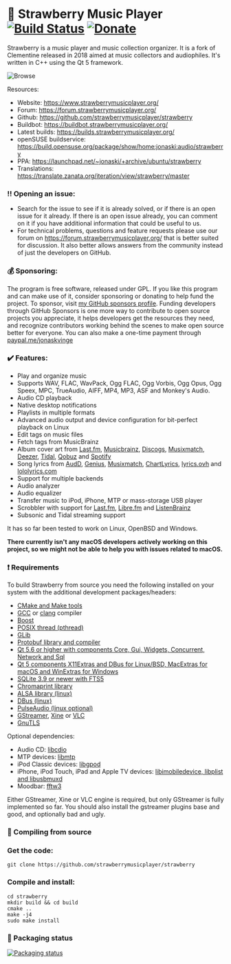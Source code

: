 :strawberry: Strawberry Music Player [![Build Status](https://github.com/strawberrymusicplayer/strawberry/workflows/C/C++%20CI/badge.svg)](https://github.com/strawberrymusicplayer/strawberry/actions)
[![Donate](https://img.shields.io/badge/Donate-PayPal-green.svg)](https://paypal.me/jonaskvinge)
=======================

Strawberry is a music player and music collection organizer. It is a fork of Clementine released in 2018 aimed at music collectors and audiophiles. It's written in C++ using the Qt 5 framework.

![Browse](https://www.strawberrymusicplayer.org/pictures/screenshot-002-large.png)

Resources:

  * Website: https://www.strawberrymusicplayer.org/
  * Forum: https://forum.strawberrymusicplayer.org/
  * Github: https://github.com/strawberrymusicplayer/strawberry
  * Buildbot: https://buildbot.strawberrymusicplayer.org/
  * Latest builds: https://builds.strawberrymusicplayer.org/
  * openSUSE buildservice: https://build.opensuse.org/package/show/home:jonaski:audio/strawberry
  * PPA: https://launchpad.net/~jonaski/+archive/ubuntu/strawberry
  * Translations: https://translate.zanata.org/iteration/view/strawberry/master

### :bangbang: Opening an issue:

* Search for the issue to see if it is already solved, or if there is an open issue for it already. If there is an open issue already, you can comment on it if you have additional information that could be useful to us.
* For technical problems, questions and feature requests please use our forum on https://forum.strawberrymusicplayer.org/ that is better suited for discussion. It also better allows answers from the community instead of just the developers on GitHub.

### :moneybag:	Sponsoring:

The program is free software, released under GPL. If you like this program and can make use of it, consider sponsoring or donating to help fund the project.
To sponsor, visit [my GitHub sponsors profile](https://github.com/sponsors/jonaski).
Funding developers through GitHub Sponsors is one more way to contribute to open source projects you appreciate, it helps developers get the resources they need, and recognize contributors working behind the scenes to make open source better for everyone.
You can also make a one-time payment through [paypal.me/jonaskvinge](https://paypal.me/jonaskvinge)

### :heavy_check_mark: Features:

  * Play and organize music
  * Supports WAV, FLAC, WavPack, Ogg FLAC, Ogg Vorbis, Ogg Opus, Ogg Speex, MPC, TrueAudio, AIFF, MP4, MP3, ASF and Monkey's Audio.
  * Audio CD playback
  * Native desktop notifications
  * Playlists in multiple formats
  * Advanced audio output and device configuration for bit-perfect playback on Linux
  * Edit tags on music files
  * Fetch tags from MusicBrainz
  * Album cover art from [Last.fm](https://www.last.fm/), [Musicbrainz](https://musicbrainz.org/), [Discogs](https://www.discogs.com/), [Musixmatch](https://www.musixmatch.com/), [Deezer](https://www.deezer.com/), [Tidal](https://www.tidal.com/), [Qobuz](https://www.qobuz.com/) and [Spotify](https://www.spotify.com/)
  * Song lyrics from [AudD](https://audd.io/), [Genius](https://genius.com/), [Musixmatch](https://www.musixmatch.com/), [ChartLyrics](http://www.chartlyrics.com/), [lyrics.ovh](https://lyrics.ovh/) and [lololyrics.com](https://www.lololyrics.com/)
  * Support for multiple backends
  * Audio analyzer
  * Audio equalizer
  * Transfer music to iPod, iPhone, MTP or mass-storage USB player
  * Scrobbler with support for [Last.fm](https://www.last.fm/), [Libre.fm](https://libre.fm/) and [ListenBrainz](https://listenbrainz.org/)
  * Subsonic and Tidal streaming support


It has so far been tested to work on Linux, OpenBSD and Windows.

**There currently isn't any macOS developers actively working on this project, so we might not be able to help you with issues related to macOS.**

### :heavy_exclamation_mark: Requirements

To build Strawberry from source you need the following installed on your system with the additional development packages/headers:

* [CMake and Make tools](https://cmake.org/)
* [GCC](https://gcc.gnu.org/) or [clang](https://clang.llvm.org/) compiler
* [Boost](https://www.boost.org/)
* [POSIX thread (pthread)](http://www.yolinux.com/TUTORIALS/LinuxTutorialPosixThreads.html)
* [GLib](https://developer.gnome.org/glib/)
* [Protobuf library and compiler](https://developers.google.com/protocol-buffers/)
* [Qt 5.6 or higher with components Core, Gui, Widgets, Concurrent, Network and Sql](https://www.qt.io/)
* [Qt 5 components X11Extras and DBus for Linux/BSD, MacExtras for macOS and WinExtras for Windows](https://www.qt.io/)
* [SQLite 3.9 or newer with FTS5](https://www.sqlite.org)
* [Chromaprint library](https://acoustid.org/chromaprint)
* [ALSA library (linux)](https://www.alsa-project.org/)
* [DBus (linux)](https://www.freedesktop.org/wiki/Software/dbus/)
* [PulseAudio (linux optional)](https://www.freedesktop.org/wiki/Software/PulseAudio/?)
* [GStreamer](https://gstreamer.freedesktop.org/), [Xine](https://www.xine-project.org) or [VLC](https://www.videolan.org)
* [GnuTLS](https://www.gnutls.org/)

Optional dependencies:

* Audio CD: [libcdio](https://www.gnu.org/software/libcdio/)
* MTP devices: [libmtp](http://libmtp.sourceforge.net/)
* iPod Classic devices: [libgpod](http://www.gtkpod.org/libgpod/)
* iPhone, iPod Touch, iPad and Apple TV devices: [libimobiledevice, libplist and libusbmuxd](https://www.libimobiledevice.org/)
* Moodbar: [fftw3](http://www.fftw.org/)

Either GStreamer, Xine or VLC engine is required, but only GStreamer is fully implemented so far.
You should also install the gstreamer plugins base and good, and optionally bad and ugly.

### :wrench:	Compiling from source

### Get the code:

    git clone https://github.com/strawberrymusicplayer/strawberry

### Compile and install:

    cd strawberry
    mkdir build && cd build
    cmake ..
    make -j4
    sudo make install

### :penguin:	Packaging status

[![Packaging status](https://repology.org/badge/vertical-allrepos/strawberry.svg)](https://repology.org/metapackage/strawberry/versions)

